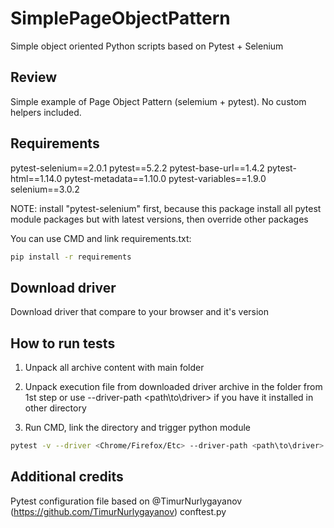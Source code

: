 # SimplePageObjectPattern
Simple object oriented Python scripts based on Pytest + Selenium

Review
------

Simple example of Page Object Pattern (selemium + pytest). No custom helpers included.

Requirements
------------

pytest-selenium==2.0.1
pytest==5.2.2
pytest-base-url==1.4.2
pytest-html==1.14.0
pytest-metadata==1.10.0
pytest-variables==1.9.0
selenium==3.0.2

NOTE: install "pytest-selenium" first, because this package install all pytest module packages but with latest versions, then override other packages

You can use CMD and link requirements.txt:

```bash
pip install -r requirements
```

Download driver
---------------

Download driver that compare to your browser and it's version

How to run tests
----------------

1) Unpack all archive content with main folder
   
2) Unpack execution file from downloaded driver archive in the folder from 1st step or use --driver-path <path\to\driver> if you have it installed in other directory

3) Run CMD, link the directory and trigger python module

```bash
pytest -v --driver <Chrome/Firefox/Etc> --driver-path <path\to\driver>
```

Additional credits
------------------

Pytest configuration file based on @TimurNurlygayanov (https://github.com/TimurNurlygayanov) conftest.py
